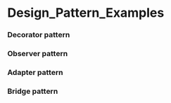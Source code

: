 # Design_Pattern_Examples

### Decorator pattern
### Observer pattern
### Adapter pattern
### Bridge pattern
